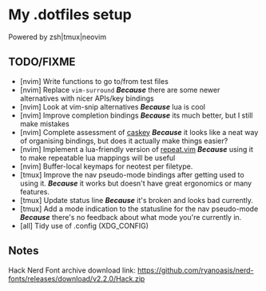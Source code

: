 # My .dotfiles setup

Powered by zsh|tmux|neovim

## TODO/FIXME

 * [nvim] Write functions to go to/from test files
 * [nvim] Replace `vim-surround` ___Because___ there are some newer alternatives with nicer APIs/key bindings
 * [nvim] Look at vim-snip alternatives ___Because___ lua is cool
 * [nvim] Improve completion bindings ___Because___ its much better, but I still make mistakes
 * [nvim] Complete assessment of [caskey](https://github.com/Nexmean/caskey.nvim) ___Because___ it looks like a neat way of organising bindings, but does it actually make things easier?
 * [nvim] Implement a lua-friendly version of [repeat.vim](https://github.com/tpope/repeat.vim) ___Because___ using it to make repeatable lua mappings will be useful 
 * [nvim] Buffer-local keymaps for neotest per filetype.
 * [tmux] Improve the nav pseudo-mode bindings after getting used to using it. ___Because___ it works but doesn't have great ergonomics or many features.
 * [tmux] Update status line ___Because___ it's broken and looks bad currently.
 * [tmux] Add a mode indication to the statusline for the nav pseudo-mode ___Because___ there's no feedback about what mode you're currently in.
 * [all] Tidy use of .config (XDG_CONFIG)

## Notes

Hack Nerd Font archive download link: https://github.com/ryanoasis/nerd-fonts/releases/download/v2.2.0/Hack.zip

